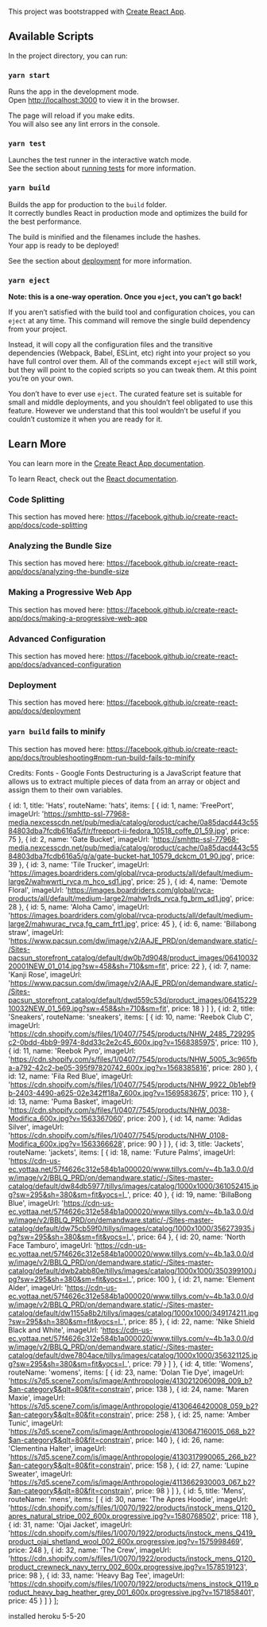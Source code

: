This project was bootstrapped with [Create React App](https://github.com/facebook/create-react-app).

## Available Scripts

In the project directory, you can run:

### `yarn start`

Runs the app in the development mode.<br />
Open [http://localhost:3000](http://localhost:3000) to view it in the browser.

The page will reload if you make edits.<br />
You will also see any lint errors in the console.

### `yarn test`

Launches the test runner in the interactive watch mode.<br />
See the section about [running tests](https://facebook.github.io/create-react-app/docs/running-tests) for more information.

### `yarn build`

Builds the app for production to the `build` folder.<br />
It correctly bundles React in production mode and optimizes the build for the best performance.

The build is minified and the filenames include the hashes.<br />
Your app is ready to be deployed!

See the section about [deployment](https://facebook.github.io/create-react-app/docs/deployment) for more information.

### `yarn eject`

**Note: this is a one-way operation. Once you `eject`, you can’t go back!**

If you aren’t satisfied with the build tool and configuration choices, you can `eject` at any time. This command will remove the single build dependency from your project.

Instead, it will copy all the configuration files and the transitive dependencies (Webpack, Babel, ESLint, etc) right into your project so you have full control over them. All of the commands except `eject` will still work, but they will point to the copied scripts so you can tweak them. At this point you’re on your own.

You don’t have to ever use `eject`. The curated feature set is suitable for small and middle deployments, and you shouldn’t feel obligated to use this feature. However we understand that this tool wouldn’t be useful if you couldn’t customize it when you are ready for it.

## Learn More

You can learn more in the [Create React App documentation](https://facebook.github.io/create-react-app/docs/getting-started).

To learn React, check out the [React documentation](https://reactjs.org/).

### Code Splitting

This section has moved here: https://facebook.github.io/create-react-app/docs/code-splitting

### Analyzing the Bundle Size

This section has moved here: https://facebook.github.io/create-react-app/docs/analyzing-the-bundle-size

### Making a Progressive Web App

This section has moved here: https://facebook.github.io/create-react-app/docs/making-a-progressive-web-app

### Advanced Configuration

This section has moved here: https://facebook.github.io/create-react-app/docs/advanced-configuration

### Deployment

This section has moved here: https://facebook.github.io/create-react-app/docs/deployment

### `yarn build` fails to minify

This section has moved here: https://facebook.github.io/create-react-app/docs/troubleshooting#npm-run-build-fails-to-minify



Credits:
Fonts - Google Fonts
Destructuring is a JavaScript feature that allows us to extract multiple pieces of data from an array or object and assign them to their own variables.




{
  id: 1,
  title: 'Hats',
  routeName: 'hats',
  items: [
    {
      id: 1,
      name: 'FreePort',
      imageUrl: 'https://smhttp-ssl-77968-media.nexcesscdn.net/pub/media/catalog/product/cache/0a85dacd443c5584803dba7fcdb616a5/f/r/freeport-ii-fedora_10518_coffe_01_59.jpg',
      price: 75
    },
    {
      id: 2,
      name: 'Gate Bucket',
      imageUrl: 'https://smhttp-ssl-77968-media.nexcesscdn.net/pub/media/catalog/product/cache/0a85dacd443c5584803dba7fcdb616a5/g/a/gate-bucket-hat_10579_dckcm_01_90.jpg',
      price: 39
    },
    {
      id: 3,
      name: 'Tile Trucker',
      imageUrl: 'https://images.boardriders.com/global/rvca-products/all/default/medium-large2/wahwwrti_rvca,m_hco_sd1.jpg',
      price: 25
    },
    {
      id: 4,
      name: 'Demote Floral',
      imageUrl: 'https://images.boardriders.com/global/rvca-products/all/default/medium-large2/mahw1rds_rvca,fg_brm_sd1.jpg',
      price: 28
    },
    {
      id: 5,
      name: 'Aloha Camo',
      imageUrl: 'https://images.boardriders.com/global/rvca-products/all/default/medium-large2/mahwurac_rvca,fg_cam_frt1.jpg',
      price: 45
    },
    {
      id: 6,
      name: 'Billabong straw',
      imageUrl: 'https://www.pacsun.com/dw/image/v2/AAJE_PRD/on/demandware.static/-/Sites-pacsun_storefront_catalog/default/dw0b7d9048/product_images/0641003220001NEW_01_014.jpg?sw=458&sh=710&sm=fit',
      price: 22
    },
    {
      id: 7,
      name: 'Kanji Rose',
      imageUrl: 'https://www.pacsun.com/dw/image/v2/AAJE_PRD/on/demandware.static/-/Sites-pacsun_storefront_catalog/default/dwd559c53d/product_images/0641522910032NEW_01_569.jpg?sw=458&sh=710&sm=fit',
      price: 18
    }
  ]
},
{
  id: 2,
  title: 'Sneakers',
  routeName: 'sneakers',
  items: [
    {
      id: 10,
      name: 'Reebok Club C',
      imageUrl: 'https://cdn.shopify.com/s/files/1/0407/7545/products/NHW_2485_729295c2-0bdd-4bb9-9974-8dd33c2e2c45_600x.jpg?v=1568385975',
      price: 110
    },
    {
      id: 11,
      name: 'Reebok Pyro',
      imageUrl: 'https://cdn.shopify.com/s/files/1/0407/7545/products/NHW_5005_3c965fba-a792-42c2-be05-395f97820742_600x.jpg?v=1568385816',
      price: 280
    },
    {
      id: 12,
      name: 'Fila Red Blue',
      imageUrl: 'https://cdn.shopify.com/s/files/1/0407/7545/products/NHW_9922_0b1ebf9b-2403-4490-a625-02e342ff18a7_600x.jpg?v=1569583675',
      price: 110
    },
    {
      id: 13,
      name: 'Puma Basket',
      imageUrl: 'https://cdn.shopify.com/s/files/1/0407/7545/products/NHW_0038-Modifica_600x.jpg?v=1563367060',
      price: 200
    },
    {
      id: 14,
      name: 'Adidas Silver',
      imageUrl: 'https://cdn.shopify.com/s/files/1/0407/7545/products/NHW_0108-Modifica_600x.jpg?v=1563366628',
      price: 90
    }
  ]
},
{
  id: 3,
  title: 'Jackets',
  routeName: 'jackets',
  items: [
    {
      id: 18,
      name: 'Future Palms',
      imageUrl: 'https://cdn-us-ec.yottaa.net/57f4626c312e584b1a000020/www.tillys.com/v~4b.1a3.0.0/dw/image/v2/BBLQ_PRD/on/demandware.static/-/Sites-master-catalog/default/dw84db5977/tillys/images/catalog/1000x1000/361052415.jpg?sw=295&sh=380&sm=fit&yocs=l_',
      price: 40
    },
    {
      id: 19,
      name: 'BillaBong Blue',
      imageUrl: 'https://cdn-us-ec.yottaa.net/57f4626c312e584b1a000020/www.tillys.com/v~4b.1a3.0.0/dw/image/v2/BBLQ_PRD/on/demandware.static/-/Sites-master-catalog/default/dw75cb59f0/tillys/images/catalog/1000x1000/356273935.jpg?sw=295&sh=380&sm=fit&yocs=l_',
      price: 64
    },
    {
      id: 20,
      name: 'North Face Tamburo',
      imageUrl: 'https://cdn-us-ec.yottaa.net/57f4626c312e584b1a000020/www.tillys.com/v~4b.1a3.0.0/dw/image/v2/BBLQ_PRD/on/demandware.static/-/Sites-master-catalog/default/dwb2abb80e/tillys/images/catalog/1000x1000/350399100.jpg?sw=295&sh=380&sm=fit&yocs=l_',
      price: 100
    },
    {
      id: 21,
      name: 'Element Alder',
      imageUrl: 'https://cdn-us-ec.yottaa.net/57f4626c312e584b1a000020/www.tillys.com/v~4b.1a3.0.0/dw/image/v2/BBLQ_PRD/on/demandware.static/-/Sites-master-catalog/default/dw1155a8b2/tillys/images/catalog/1000x1000/349174211.jpg?sw=295&sh=380&sm=fit&yocs=l_',
      price: 85
    },
    {
      id: 22,
      name: 'Nike Shield Black and White',
      imageUrl: 'https://cdn-us-ec.yottaa.net/57f4626c312e584b1a000020/www.tillys.com/v~4b.1a3.0.0/dw/image/v2/BBLQ_PRD/on/demandware.static/-/Sites-master-catalog/default/dwe7804ace/tillys/images/catalog/1000x1000/356321125.jpg?sw=295&sh=380&sm=fit&yocs=l_',
      price: 79
    }
  ]
},
{
  id: 4,
  title: 'Womens',
  routeName: 'womens',
  items: [
    {
      id: 23,
      name: 'Dolan Tie Dye',
      imageUrl: 'https://s7d5.scene7.com/is/image/Anthropologie/4130212060098_009_b?$an-category$&qlt=80&fit=constrain',
      price: 138
    },
    {
      id: 24,
      name: 'Maren Maxie',
      imageUrl: 'https://s7d5.scene7.com/is/image/Anthropologie/4130646420008_059_b2?$an-category$&qlt=80&fit=constrain',
      price: 258
    },
    {
      id: 25,
      name: 'Amber Tunic',
      imageUrl: 'https://s7d5.scene7.com/is/image/Anthropologie/4130647160015_068_b2?$an-category$&qlt=80&fit=constrain',
      price: 140
    },
    {
      id: 26,
      name: 'Clementina Halter',
      imageUrl: 'https://s7d5.scene7.com/is/image/Anthropologie/4130317990065_266_b2?$an-category$&qlt=80&fit=constrain',
      price: 158
    },
    {
      id: 27,
      name: 'Lupine Sweater',
      imageUrl: 'https://s7d5.scene7.com/is/image/Anthropologie/4113662930003_067_b2?$an-category$&qlt=80&fit=constrain',
      price: 98
    }
  ]
},
{
  id: 5,
  title: 'Mens',
  routeName: 'mens',
  items: [
    {
      id: 30,
      name: 'The Apres Hoodie',
      imageUrl: 'https://cdn.shopify.com/s/files/1/0070/1922/products/instock_mens_Q120_apres_natural_stripe_002_600x.progressive.jpg?v=1580768502',
      price: 118
    },
    {
      id: 31,
      name: 'Ojai Jacket',
      imageUrl: 'https://cdn.shopify.com/s/files/1/0070/1922/products/instock_mens_Q419_product_ojai_shetland_wool_002_600x.progressive.jpg?v=1575998469',
      price: 248
    },
    {
      id: 32,
      name: 'The Crew',
      imageUrl: 'https://cdn.shopify.com/s/files/1/0070/1922/products/instock_mens_Q120_product_crewneck_navy_terry_002_600x.progressive.jpg?v=1578519123',
      price: 98
    },
    {
      id: 33,
      name: 'Heavy Bag Tee',
      imageUrl: 'https://cdn.shopify.com/s/files/1/0070/1922/products/mens_instock_Q119_product_heavy_bag_heather_grey_001_600x.progressive.jpg?v=1571858401',
      price: 45
    }
  ]
}
];

installed heroku 5-5-20
